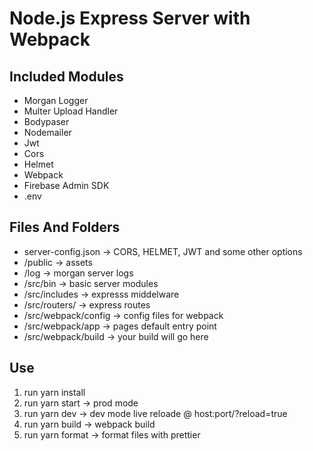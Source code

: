 
# Node.js Express Server with Webpack


## Included Modules

- Morgan Logger
- Multer Upload Handler
- Bodypaser
- Nodemailer
- Jwt
- Cors
- Helmet
- Webpack
- Firebase Admin SDK
- .env

## Files And Folders

- server-config.json -> CORS, HELMET, JWT and some other options
- /public -> assets
- /log -> morgan server logs
- /src/bin -> basic server modules
- /src/includes -> expresss middelware
- /src/routers/ -> express routes
- /src/webpack/config -> config files for webpack
- /src/webpack/app -> pages default entry point
- /src/webpack/build -> your build will go here

## Use

1.  run yarn install
2.  run yarn start -> prod mode
3.  run yarn dev -> dev mode live reloade @ host:port/?reload=true 
4.  run yarn build -> webpack build
5.  run yarn format -> format files with prettier
